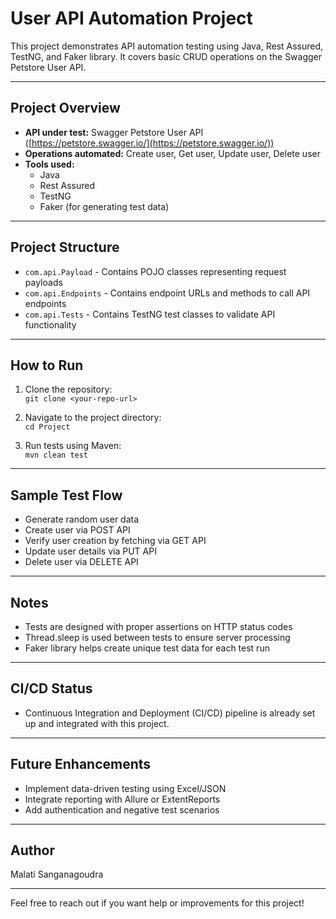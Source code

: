 # User API Automation Project

This project demonstrates API automation testing using Java, Rest Assured, TestNG, and Faker library. It covers basic CRUD operations on the Swagger Petstore User API.

---

## Project Overview

- **API under test:** Swagger Petstore User API ([https://petstore.swagger.io/](https://petstore.swagger.io/))
- **Operations automated:** Create user, Get user, Update user, Delete user
- **Tools used:**  
  - Java  
  - Rest Assured  
  - TestNG  
  - Faker (for generating test data)

---

## Project Structure

- `com.api.Payload` - Contains POJO classes representing request payloads  
- `com.api.Endpoints` - Contains endpoint URLs and methods to call API endpoints  
- `com.api.Tests` - Contains TestNG test classes to validate API functionality

---

## How to Run

1. Clone the repository:  
   `git clone <your-repo-url>`

2. Navigate to the project directory:  
   `cd Project`

3. Run tests using Maven:  
   `mvn clean test`

---

## Sample Test Flow

- Generate random user data  
- Create user via POST API  
- Verify user creation by fetching via GET API  
- Update user details via PUT API  
- Delete user via DELETE API  

---

## Notes

- Tests are designed with proper assertions on HTTP status codes  
- Thread.sleep is used between tests to ensure server processing  
- Faker library helps create unique test data for each test run

---

## CI/CD Status

- Continuous Integration and Deployment (CI/CD) pipeline is already set up and integrated with this project.

---

## Future Enhancements

- Implement data-driven testing using Excel/JSON  
- Integrate reporting with Allure or ExtentReports  
- Add authentication and negative test scenarios  

---

## Author

Malati Sanganagoudra

---

Feel free to reach out if you want help or improvements for this project!
